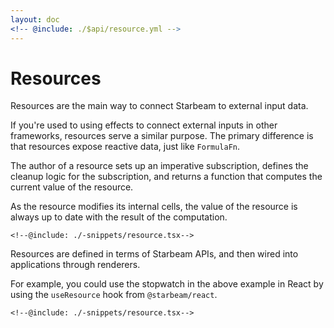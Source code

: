 ```yaml
---
layout: doc
<!-- @include: ./$api/resource.yml -->
---
```


<!-- generated file -->
<Api>

# Resources

Resources are the main way to connect Starbeam to external input
data.

If you're used to using effects to connect external inputs in
other frameworks, resources serve a similar purpose. The primary
difference is that resources expose reactive data, just like
`FormulaFn`.

The author of a resource sets up an imperative subscription,
defines the cleanup logic for the subscription, and returns a
function that computes the current value of the resource.

As the resource modifies its internal cells, the value of the
resource is always up to date with the result of the computation.

```snippet {#resource}
<!--@include: ./-snippets/resource.tsx-->
```

Resources are defined in terms of Starbeam APIs, and then wired
into applications through renderers.

For example, you could use the stopwatch in the above example in
React by using the `useResource` hook from `@starbeam/react`.

```snippet {#react}
<!--@include: ./-snippets/resource.tsx-->
```

</Api>
